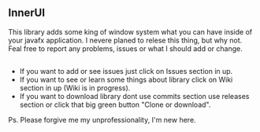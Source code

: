 ## InnerUI
This library adds some king of window system what you can have inside of your javafx application.
I nevere planed to relese this thing, but why not. 
Feal free to report any problems, issues or what I should add or change.

##
* If you want to add or see issues just click on Issues section in up.
* If you want to see or learn some things about library click on Wiki section in up (Wiki is in progress).
* If you want to download library dont use commits section use releases section or click that big green button "Clone or download".

Ps. Please forgive me my unprofessionality, I'm new here.
